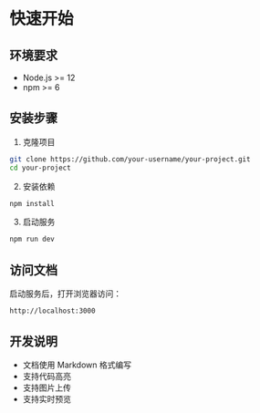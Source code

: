 # 快速开始

## 环境要求

- Node.js >= 12
- npm >= 6

## 安装步骤

1. 克隆项目

```bash
git clone https://github.com/your-username/your-project.git
cd your-project
```

2. 安装依赖

```bash
npm install
```

3. 启动服务

```bash
npm run dev
```

## 访问文档

启动服务后，打开浏览器访问：

```
http://localhost:3000
```

## 开发说明

- 文档使用 Markdown 格式编写
- 支持代码高亮
- 支持图片上传
- 支持实时预览 